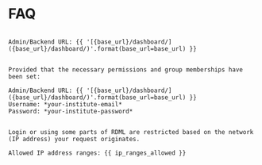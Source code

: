 <!--
SPDX-FileCopyrightText: 2025 Thomas Breitner

SPDX-License-Identifier: EUPL-1.2
-->

# FAQ

`````{dropdown} Where is the admin interface?

Admin/Backend URL: {{ '[{base_url}/dashboard/]({base_url}/dashboard/)'.format(base_url=base_url) }}
`````

`````{dropdown} What credentials can I use to log in?

Provided that the necessary permissions and group memberships have been set:

Admin/Backend URL: {{ '[{base_url}/dashboard/]({base_url}/dashboard/)'.format(base_url=base_url) }}  
Username: *your-institute-email*  
Password: *your-institute-password*
`````

`````{dropdown} Why can't I log in even the provided credentials are correct?

Login or using some parts of RDML are restricted based on the network (IP address) your request originates.

Allowed IP address ranges: {{ ip_ranges_allowed }}
`````
